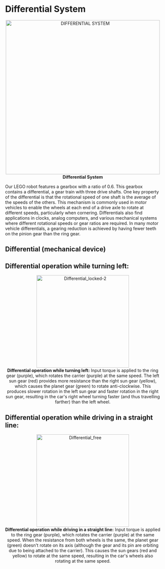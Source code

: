 Differential System
====

<p align="center">
  <img src="https://github.com/DexterTaha/WRO-2024-FUTURE-ENGINEERS/assets/130682580/ebb1611f-de3b-4c46-b5f8-f6f4e5e0e631" alt="DIFFERENTIAL SYSTEM" width="500">
  <br>
  <strong>Differential System</strong>
</p>


Our LEGO robot features a gearbox with a ratio of 0.6. This gearbox contains a differential, a gear train with three drive shafts.
One key property of the differential is that the rotational speed of one shaft is the average of the speeds of the others. 
This mechanism is commonly used in motor vehicles to enable the wheels at each end of a drive axle to rotate at different speeds, particularly when cornering. 
Differentials also find applications in clocks, analog computers, and various mechanical systems where different rotational speeds or gear ratios are required. 
In many motor vehicle differentials, a gearing reduction is achieved by having fewer teeth on the pinion gear than the ring gear.




## Differential (mechanical device)

## Differential operation while turning left:

<p align="center">
  <img src="https://github.com/DexterTaha/WRO-2024-FUTURE-ENGINEERS/assets/130682580/516c929b-7563-4853-9235-23c847a6f946" alt="Differential_locked-2" width="300">
  <br>
  <strong>Differential operation while turning left:</strong>
  Input torque is applied to the ring gear (purple), which rotates the carrier (purple) at the same speed. The left sun gear (red) provides more resistance than the right sun gear (yellow), which causes the planet gear (green) to rotate anti-clockwise.
This produces slower rotation in the left sun gear and faster rotation in the right sun gear, resulting in the car's right wheel turning faster (and thus travelling farther) than the left wheel.
</p>


## Differential operation while driving in a straight line:

<p align="center">
  <img src="https://github.com/DexterTaha/WRO-2024-FUTURE-ENGINEERS/assets/130682580/b6141bb6-29a7-4e39-94ff-8b7e94e22bf6" alt="Differential_free" width="300">
  <br>
  <strong>Differential operation while driving in a straight line:</strong>
  Input torque is applied to the ring gear (purple), which rotates the carrier (purple) at the same speed. 
  When the resistance from both wheels is the same, the planet gear (green) doesn't rotate on its axis (although the gear and its pin are orbiting due to being attached to the carrier). 
  This causes the sun gears (red and yellow) to rotate at the same speed, resulting in the car's wheels also rotating at the same speed.
</p>
